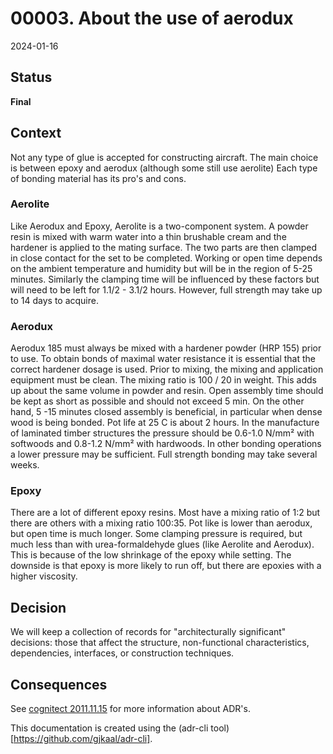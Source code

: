 # 00003. About the use of aerodux

2024-01-16

## Status

__Final__

## Context

Not any type of glue is accepted for constructing aircraft. The main choice is between epoxy and aerodux (although some still use aerolite) Each type of bonding material has its pro's and cons.

### Aerolite

Like Aerodux and Epoxy, Aerolite is a two-component system. A powder resin is mixed with warm water into a thin brushable cream and the hardener is applied to the mating surface.
The two parts are then clamped in close contact for the set to be completed. Working or open time depends on the ambient temperature and humidity but will be in the region 
of 5-25 minutes. Similarly the clamping time will be influenced by these factors but will need to be left for 1.1/2 - 3.1/2 hours. However, full strength may take up to 14 days to acquire.

### Aerodux

Aerodux 185 must always be mixed with a hardener powder (HRP 155) prior to use. To obtain bonds of maximal water resistance it is essential that the correct hardener dosage is used.
Prior to mixing, the mixing and application equipment must be clean. The mixing ratio is 100 / 20 in weight. This adds up about the same volume in powder and resin.
Open assembly time should be kept as short as possible and should not exceed 5 min. On the other hand, 5 -15 minutes closed assembly is beneficial, in particular when dense wood is being bonded.
Pot life at 25 C is about 2 hours. In the manufacture of laminated timber structures the pressure should be 0.6-1.0 N/mm² with softwoods
and 0.8-1.2 N/mm² with hardwoods. In other bonding operations a lower pressure may be sufficient. Full strength bonding may take several weeks.

### Epoxy

There are a lot of different epoxy resins. Most have a mixing ratio of 1:2 but there are others with a mixing ratio 100:35. Pot like is lower than aerodux, but open time is much longer. 
Some clamping pressure is required, but much less than with urea-formaldehyde glues (like Aerolite and Aerodux). This is because of the low shrinkage of the epoxy while setting. The downside
is that epoxy is more likely to run off, but there are epoxies with a higher viscosity.

## Decision

We will keep a collection of records for "architecturally significant" decisions: those that affect the structure, non-functional characteristics, dependencies, interfaces, or construction techniques.

## Consequences

See [cognitect 2011.11.15](https://cognitect.com/blog/2011/11/15/documenting-architecture-decisions) for more information about ADR's.

This documentation is created using the (adr-cli tool)[https://github.com/gjkaal/adr-cli].
